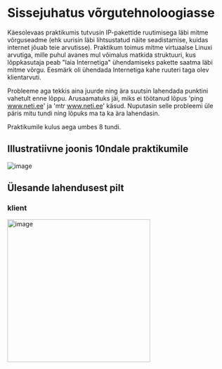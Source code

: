 # Sissejuhatus võrgutehnoloogiasse

Käesolevaas praktikumis tutvusin IP-pakettide ruutimisega läbi mitme võrguseadme (ehk uurisin läbi lihtsustatud näite seadistamise, kuidas internet jõuab teie arvutisse). 
Praktikum toimus mitme virtuaalse Linuxi arvutiga, mille puhul avanes mul võimalus matkida struktuuri, kus lõppkasutaja peab "laia Internetiga" ühendamiseks pakette saatma läbi mitme võrgu. Eesmärk oli ühendada Internetiga kahe ruuteri taga olev klientarvuti.

Probleeme aga tekkis aina juurde ning ära suutsin lahendada punktini vahetult enne lõppu. Arusaamatuks jäi, miks ei töötanud lõpus 'ping www.neti.ee' ja 'mtr www.neti.ee' käsud. Nuputasin selle probleemi üle päris mitu tundi ning lõpuks ma ta ka ära lahendasin.

Praktikumile kulus aega umbes 8 tundi. 

## Illustratiivne joonis 10ndale praktikumile
![image](https://github.com/riikaseeba/opsys2023/assets/144622934/91253b17-dea8-4f6b-8717-9a24edb619cf)

## Ülesande lahendusest pilt

### klient
<img width="325" alt="image" src="https://github.com/riikaseeba/opsys2023/assets/144622934/f0e2b92e-6884-4ab6-8e9e-88d73f8a31d3">
